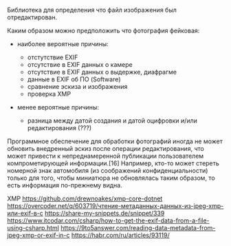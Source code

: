 Библиотека для определения что файл изображения был отредактирован.

Каким образом можно предположить что фотография фейковая:
- наиболее вероятные причины:
    - отстутствие EXIF
    - отсутствие в EXIF данных о камере
    - отсутствие в EXIF данных о выдержке, диафрагме
    - данные в EXIF об ПО (Software)
    - сравнение эскиза и изображения
    - проверка XMP

- менее вероятные причины:
    - разница между датой создания и датой оцифровки и/или редактирования (???)

Программное обеспечение для обработки фотографий иногда не может обновить внедренный эскиз после операции редактирования, что может привести к непреднамеренной публикации пользователем компрометирующей информации.[16] Например, кто-то может стереть номерной знак автомобиля (из соображений конфиденциальности) только для того, чтобы миниатюра не обновлялась таким образом, то есть информация по-прежнему видна.

XMP
https://github.com/drewnoakes/xmp-core-dotnet
https://overcoder.net/q/603719/чтение-метаданных-данных-из-jpeg-xmp-или-exif-в-c
https://share-my-snippets.de/snippet/339
https://www.itcodar.com/csharp/how-to-get-the-exif-data-from-a-file-using-csharp.html
https://9to5answer.com/reading-data-metadata-from-jpeg-xmp-or-exif-in-c
https://habr.com/ru/articles/93119/